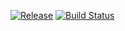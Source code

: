 [![Release](https://jitpack.io/v/kroegerama/caching-kaiteki.svg)](https://jitpack.io/#kroegerama/caching-kaiteki)
[![Build Status](https://travis-ci.org/kroegerama/caching-kaiteki.svg?branch=master)](https://travis-ci.org/kroegerama/caching-kaiteki)
